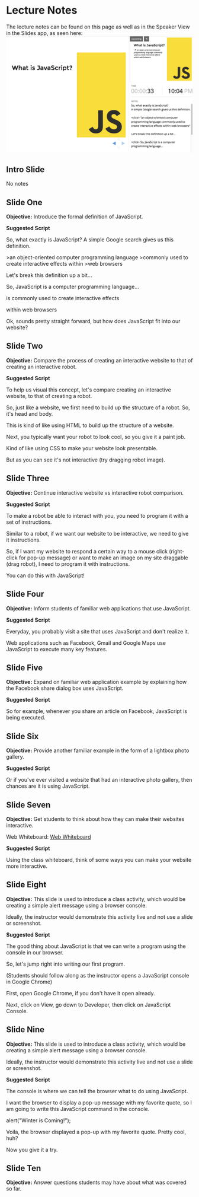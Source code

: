 # Lecture Notes
The lecture notes can be found on this page as well as in the Speaker View in the Slides app, as seen here:
![Speaker View](/images/speaker_view.png "Slides Speaker View")


## Intro Slide
No notes

## Slide One
**Objective:** Introduce the formal definition of JavaScript.

**Suggested Script**

So, what exactly is JavaScript?
A simple Google search gives us this definition.

<click>
>an object-oriented computer programming language
>commonly used to create interactive effects within
>web browsers

Let's break this definition up a bit...

<click> So, JavaScript is a computer programming language...

<click> is commonly used to create interactive effects

<click> within web browsers

Ok, sounds pretty straight forward, but how does JavaScript fit into our website?

## Slide Two
**Objective:** Compare the process of creating an interactive website to that of creating an interactive robot.

**Suggested Script**

To help us visual this concept, let's compare creating an interactive website, to that of creating a robot.

<click> So, just like a website, we first need to build up the structure of a robot. So, it's head and body.

<click> This is kind of like using HTML to build up the structure of a website.

<click> Next, you typically want your robot to look cool, so you give it a paint job.

<click> Kind of like using CSS to make your website look presentable.

But as you can see it's not interactive (try dragging robot image).

<click>

## Slide Three
**Objective:** Continue interactive website vs interactive robot comparison.

**Suggested Script**

To make a robot be able to interact with you, you need to program it with a set of instructions.

Similar to a robot, if we want our website to be interactive, we need to give it instructions.

So, if I want my website to respond a certain way to a mouse click (right-click for pop-up message) or want to make an image on my site draggable (drag robot), I need to program it with instructions.

You can do this with JavaScript!

## Slide Four
**Objective:** Inform students of familiar web applications that use JavaScript.

**Suggested Script**

Everyday, you probably visit a site that uses JavaScript and don't realize it.

<click> Web applications such as
<click> Facebook,
<click> Gmail and
<click> Google Maps use JavaScript to execute many key features.

## Slide Five
**Objective:** Expand on familiar web application example by explaining how the Facebook share dialog box uses JavaScript.

**Suggested Script**

So for example, whenever you
<click> share an
<click> article on Facebook, JavaScript is being executed.

## Slide Six
**Objective:** Provide another familiar example in the form of a lightbox photo gallery.

**Suggested Script**

Or if you've ever visited a website that had an
<click> interactive photo gallery, then chances are it is using JavaScript.

## Slide Seven
**Objective:** Get students to think about how they can make their websites interactive.

Web Whiteboard: [Web Whiteboard](https://awwapp.com/b/u3vvpzrrn/)

**Suggested Script**

Using the class whiteboard, think of some ways you can make your website more interactive.

## Slide Eight
**Objective:** This slide is used to introduce a class activity, which would be creating a simple alert message using a browser console.

Ideally, the instructor would demonstrate this activity live and not use a slide or screenshot.

**Suggested Script**

The good thing about JavaScript is that we can write a program using the console in our browser.

So, let's jump right into writing our first program.

(Students should follow along as the instructor opens a JavaScript console in Google Chrome)

<click> First, open Google Chrome, if you don't have it open already.

Next, click on View, go down to Developer, then click on JavaScript Console.

## Slide Nine
**Objective:** This slide is used to introduce a class activity, which would be creating a simple alert message using a browser console.

Ideally, the instructor would demonstrate this activity live and not use a slide or screenshot.

**Suggested Script**

The console is where we can tell the browser what to do using JavaScript.

I want the browser to display a pop-up message with my favorite quote, so I am going to write this JavaScript command in the console.

alert("Winter is Coming!");

Voila, the browser displayed a pop-up with my favorite quote. Pretty cool, huh?

Now you give it a try.

## Slide Ten
**Objective:** Answer questions students may have about what was covered so far.
